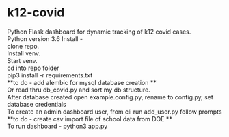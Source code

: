 # k12-covid
Python Flask dashboard for dynamic tracking of k12 covid cases.<br>Python version 3.6
Install -<br>
clone repo.<br> 
Install venv.<br>
Start venv.<br>
cd into repo folder<br>
pip3 install -r requirements.txt <br>
**to do - add alembic for mysql database creation **<br>
Or read thru db_covid.py and sort my db structure.<br>
After database created open example.config.py, rename to config.py, set database credentials<br>
To create an admin dashboard user, from cli run add_user.py follow prompts<br>
**to do - create csv import file of school data from DOE **<br>
To run dashboard - python3 app.py
